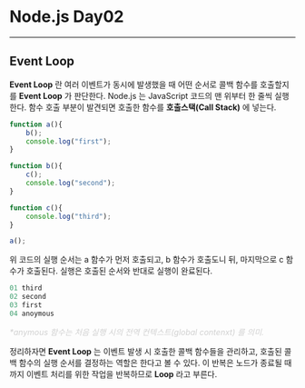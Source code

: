 # Node.js Day02
<hr style = "background-color: black;">

## Event Loop
**Event Loop** 란  여러 이벤트가 동시에 발생했을 때 어떤 순서로 콜백 함수를 호출할지를 **Event Loop** 가 판단한다. Node.js 는 JavaScript 코드의 맨 위부터 한 줄씩 실행한다. 함수 호출 부분이 발견되면 호출한 함수를 **호출스택(Call Stack)** 에 넣는다.
```js
function a(){
    b();
    console.log("first");
}

function b(){
    c();
    console.log("second");
}

function c(){
    console.log("third");
}

a();
```

위 코드의 실행 순서는 a 함수가 먼저 호출되고, b 함수가 호출도니 뒤, 마지막으로 c 함수가 호출된다. 실행은 호출된 순서와 반대로 실행이 완료된다.
```js
01 third
02 second
03 first
04 anoymous
```
<span style="color: #d1d1d1">_*anymous 함수는 처음 실행 시의 전역 컨텍스트(global contenxt) 를 의미._</span>

정리하자면 **Event Loop** 는 이벤트 발생 시 호출한 콜백 함수들을 관리하고, 호출된 콜백 함수의 실행 순서를 결정하는 역할은 한다고 볼 수 있다. 이 반복은 노드가 종료될 때까지 이벤트 처리를 위한 작업을 반복하므로 **Loop** 라고 부른다. 